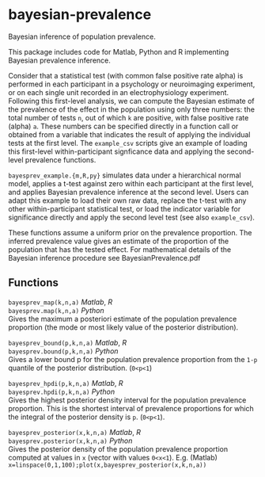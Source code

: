 # bayesian-prevalence

Bayesian inference of population prevalence.

This package includes code for Matlab, Python and R implementing Bayesian prevalence inference. 

Consider that a statistical test (with common false positive rate alpha) is performed in each participant in a psychology or neuroimaging experiment, or on each single unit recorded in an electrophysiology experiment. Following this first-level analysis, we can compute the Bayesian estimate of the prevalence of the effect in the population using only three numbers: the total number of tests `n`, out of which `k` are positive, with false positive rate (alpha) `a`. These numbers can be specified directly in a function call or obtained from a variable that indicates the result of applying the individual tests at the first level. The `example_csv` scripts give an example of loading this first-level within-participant signficance data and applying the second-level prevalence functions. 
 
`bayesprev_example.{m,R,py}` simulates data under a hierarchical normal model, applies a t-test against zero within each participant at the first level, and applies Bayesian prevalence inference at the second level. Users can adapt this example to load their own raw data, replace the t-test with any other within-participant statistical test, or load the indicator variable for significance directly and apply the second level test (see also `example_csv`).
 
These functions assume a uniform prior on the prevalence proportion. The inferred prevalence value gives an estimate of the proportion of the population that has the tested effect. For mathematical details of the Bayesian inference procedure see BayesianPrevalence.pdf 

## Functions

`bayesprev_map(k,n,a)` *Matlab*, *R*  
`bayesprev.map(k,n,a)` *Python*  
Gives the maximum a posteriori estimate of the population prevalence proportion (the mode or most likely value of the posterior distribution).

`bayesprev_bound(p,k,n,a)` *Matlab*, *R*  
`bayesprev.bound(p,k,n,a)` *Python*  
Gives a lower bound p for the population prevalence proportion from the `1-p` quantile of the posterior distribution. (`0<p<1`)

`bayesprev_hpdi(p,k,n,a)` *Matlab*, *R*  
`bayesprev.hpdi(p,k,n,a)` *Python*  
Gives the highest posterior density interval for the population prevalence proportion. This is the shortest interval of prevalence proportions for which the integral of the posterior density is `p`. (`0<p<1`).

`bayesprev_posterior(x,k,n,a)` *Matlab*, *R*  
`bayesprev.posterior(x,k,n,a)` *Python*  
Gives the posterior density of the population prevalence proportion computed at values in `x` (vector with values `0<x<1`). E.g. (Matlab) `x=linspace(0,1,100);plot(x,bayesprev_posterior(x,k,n,a))`

